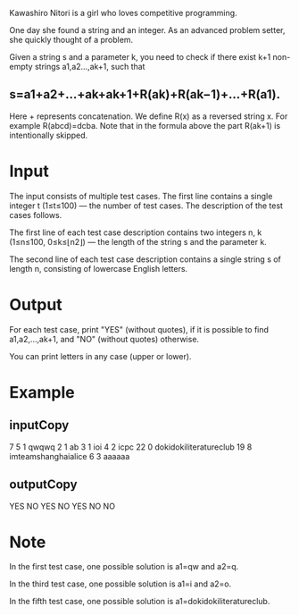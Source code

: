 Kawashiro Nitori is a girl who loves competitive programming.

One day she found a string and an integer. As an advanced problem setter, she quickly thought of a problem.

Given a string s and a parameter k, you need to check if there exist k+1 non-empty strings a1,a2...,ak+1, such that
## s=a1+a2+…+ak+ak+1+R(ak)+R(ak−1)+…+R(a1).
Here + represents concatenation. We define R(x) as a reversed string x. For example R(abcd)=dcba. Note that in the formula above the part R(ak+1) is intentionally skipped.

# Input
The input consists of multiple test cases. The first line contains a single integer t (1≤t≤100)  — the number of test cases. The description of the test cases follows.

The first line of each test case description contains two integers n, k (1≤n≤100, 0≤k≤⌊n2⌋)  — the length of the string s and the parameter k.

The second line of each test case description contains a single string s of length n, consisting of lowercase English letters.

# Output
For each test case, print "YES" (without quotes), if it is possible to find a1,a2,…,ak+1, and "NO" (without quotes) otherwise.

You can print letters in any case (upper or lower).

# Example

## inputCopy
7
5 1
qwqwq
2 1
ab
3 1
ioi
4 2
icpc
22 0
dokidokiliteratureclub
19 8
imteamshanghaialice
6 3
aaaaaa
## outputCopy
YES
NO
YES
NO
YES
NO
NO
# Note
In the first test case, one possible solution is a1=qw and a2=q.

In the third test case, one possible solution is a1=i and a2=o.

In the fifth test case, one possible solution is a1=dokidokiliteratureclub.
